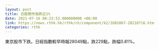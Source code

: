 ```yaml
---
layout: post
title: 日股開市後跌近1%
date: 2021-07-16 08:23:53.000000000 +08:00
link: https://news.rthk.hk/rthk/ch/component/k2/1601067-20210716.htm
categories: rthk
---
```


東京股市下跌。日經指數較早時報28049點，跌229點，跌幅0.81%。
